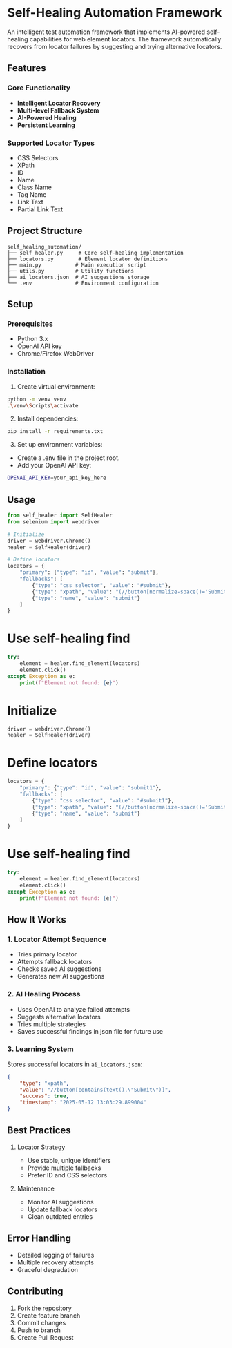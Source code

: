 # Self-Healing Automation Framework

An intelligent test automation framework that implements AI-powered self-healing capabilities for web element locators. The framework automatically recovers from locator failures by suggesting and trying alternative locators.

## Features

### Core Functionality
- **Intelligent Locator Recovery**
- **Multi-level Fallback System**
- **AI-Powered Healing**
- **Persistent Learning**

### Supported Locator Types
- CSS Selectors
- XPath
- ID
- Name
- Class Name
- Tag Name
- Link Text
- Partial Link Text

## Project Structure
```tree
self_healing_automation/
├── self_healer.py     # Core self-healing implementation
├── locators.py        # Element locator definitions
├── main.py           # Main execution script
├── utils.py          # Utility functions
├── ai_locators.json  # AI suggestions storage
└── .env              # Environment configuration
```

## Setup

### Prerequisites
- Python 3.x
- OpenAI API key
- Chrome/Firefox WebDriver

### Installation

1. Create virtual environment:
```bash
python -m venv venv
.\venv\Scripts\activate
```

2. Install dependencies:
```bash
pip install -r requirements.txt
```

3. Set up environment variables:
- Create a .env file in the project root.
- Add your OpenAI API key:
```bash
OPENAI_API_KEY=your_api_key_here
```

## Usage

```python
from self_healer import SelfHealer
from selenium import webdriver

# Initialize
driver = webdriver.Chrome()
healer = SelfHealer(driver)

# Define locators
locators = {
    "primary": {"type": "id", "value": "submit"},
    "fallbacks": [
        {"type": "css selector", "value": "#submit"},
        {"type": "xpath", "value": "(//button[normalize-space()='Submit'])[1]"},
        {"type": "name", "value": "submit"}
    ]
}
```

# Use self-healing find
```python
try:
    element = healer.find_element(locators)
    element.click()
except Exception as e:
    print(f"Element not found: {e}")    
```

# Initialize

```python
driver = webdriver.Chrome()
healer = SelfHealer(driver)
```

# Define locators
```python
locators = {
    "primary": {"type": "id", "value": "submit1"},
    "fallbacks": [
        {"type": "css selector", "value": "#submit1"},
        {"type": "xpath", "value": "(//button[normalize-space()='Submit'])[2]"},
        {"type": "name", "value": "submit"}
    ]
}
```

# Use self-healing find
```python
try:
    element = healer.find_element(locators)
    element.click()
except Exception as e:
    print(f"Element not found: {e}")
```

## How It Works

### 1. Locator Attempt Sequence
- Tries primary locator
- Attempts fallback locators
- Checks saved AI suggestions
- Generates new AI suggestions

### 2. AI Healing Process
- Uses OpenAI to analyze failed attempts
- Suggests alternative locators
- Tries multiple strategies
- Saves successful findings in json file for future use

### 3. Learning System
Stores successful locators in `ai_locators.json`:
```json
{
    "type": "xpath",
    "value": "//button[contains(text(),\"Submit\")]",
    "success": true,
    "timestamp": "2025-05-12 13:03:29.899004"
}
```

## Best Practices

1. Locator Strategy
   
   - Use stable, unique identifiers
   - Provide multiple fallbacks
   - Prefer ID and CSS selectors

2. Maintenance
   
   - Monitor AI suggestions
   - Update fallback locators
   - Clean outdated entries

## Error Handling

- Detailed logging of failures
- Multiple recovery attempts
- Graceful degradation

## Contributing
1. Fork the repository
2. Create feature branch
3. Commit changes
4. Push to branch
5. Create Pull Request
